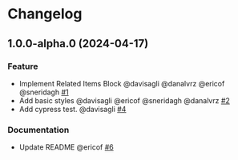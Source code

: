 # Changelog

<!-- You should *NOT* be adding new change log entries to this file.
     You should create a file in the news directory instead.
     For helpful instructions, please see:
     https://6.docs.plone.org/volto/developer-guidelines/contributing.html#create-a-pull-request
-->

<!-- towncrier release notes start -->

## 1.0.0-alpha.0 (2024-04-17)

### Feature

- Implement Related Items Block @davisagli @danalvrz @ericof @sneridagh [#1](https://github.com/collective/volto-relateditems-block/issue/1)
- Add basic styles @davisagli @ericof @sneridagh @danalvrz [#2](https://github.com/collective/volto-relateditems-block/issue/2)
- Add cypress test. @davisagli [#4](https://github.com/collective/volto-relateditems-block/issue/4)

### Documentation

- Update README @ericof [#6](https://github.com/collective/volto-relateditems-block/issue/6)
